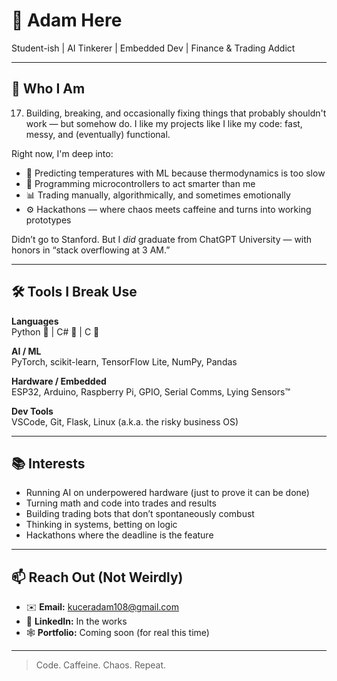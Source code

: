 # 🧪 Adam Here  
Student-ish | AI Tinkerer | Embedded Dev | Finance & Trading Addict  

---

## 🧩 Who I Am

17. Building, breaking, and occasionally fixing things that probably shouldn't work — but somehow do. I like my projects like I like my code: fast, messy, and (eventually) functional.

Right now, I'm deep into:
- 🧠 Predicting temperatures with ML because thermodynamics is too slow  
- 🔩 Programming microcontrollers to act smarter than me  
- 📊 Trading manually, algorithmically, and sometimes emotionally  
- ⚙️ Hackathons — where chaos meets caffeine and turns into working prototypes  

Didn’t go to Stanford. But I *did* graduate from ChatGPT University — with honors in “stack overflowing at 3 AM.”

---

## 🛠️ Tools I Break Use

**Languages**  
Python 🧵 | C# 📘 | C 🧷  

**AI / ML**  
PyTorch, scikit-learn, TensorFlow Lite, NumPy, Pandas  

**Hardware / Embedded**  
ESP32, Arduino, Raspberry Pi, GPIO, Serial Comms, Lying Sensors™  

**Dev Tools**  
VSCode, Git, Flask, Linux (a.k.a. the risky business OS)  

---

## 📚 Interests

- Running AI on underpowered hardware (just to prove it can be done)  
- Turning math and code into trades and results  
- Building trading bots that don’t spontaneously combust  
- Thinking in systems, betting on logic  
- Hackathons where the deadline is the feature  

---

## 📫 Reach Out (Not Weirdly)

- ✉️ **Email:** kuceradam108@gmail.com  
- 🔗 **LinkedIn:** In the works  
- 🕸️ **Portfolio:** Coming soon (for real this time)  

---

> Code. Caffeine. Chaos. Repeat.

